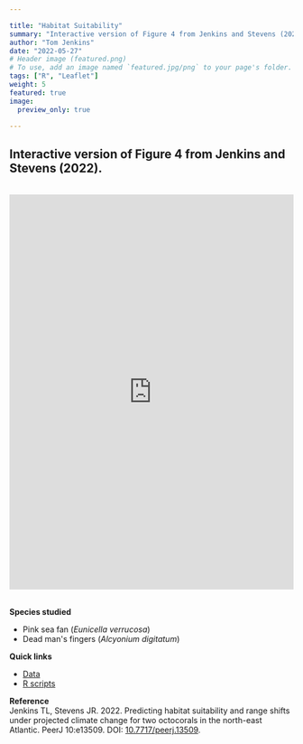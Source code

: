 ```yaml
---

title: "Habitat Suitability"
summary: "Interactive version of Figure 4 from Jenkins and Stevens (2022)."
author: "Tom Jenkins"
date: "2022-05-27"
# Header image (featured.png)
# To use, add an image named `featured.jpg/png` to your page's folder. 
tags: ["R", "Leaflet"]
weight: 5
featured: true
image:
  preview_only: true

---
```


## Interactive version of Figure 4 from Jenkins and Stevens (2022).

<br>

<iframe height="700px" width="100%" frameborder="no"
src="https://tom-jenkins.github.io/seafan_sdm/figures/Figure4_interactive.html"></iframe>

<br>
<br>

**Species studied**
- Pink sea fan (_Eunicella verrucosa_)
- Dead man's fingers (_Alcyonium digitatum_)

**Quick links**
- [Data](https://github.com/Tom-Jenkins/seafan_sdm/tree/main/data)
- [R scripts](https://github.com/Tom-Jenkins/seafan_sdm/tree/main/R)

**Reference**  
Jenkins TL, Stevens JR. 2022. Predicting habitat suitability and range shifts under projected climate change for two
octocorals in the north-east Atlantic. PeerJ 10:e13509. DOI: [10.7717/peerj.13509](https://dx.doi.org/10.7717/peerj.13509).
